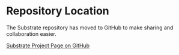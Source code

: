 # Repository Location #

The Substrate repository has moved to GitHub to make sharing and collaboration easier.

[Substrate Project Page on GitHub](https://github.com/jaquadro/Substrate)